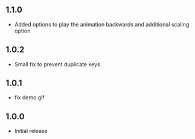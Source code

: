 ## 1.1.0
- Added options to play the animation backwards and additional scaling option

## 1.0.2
- Small fix to prevent duplicate keys

## 1.0.1
- fix demo gif

## 1.0.0
- Initial release